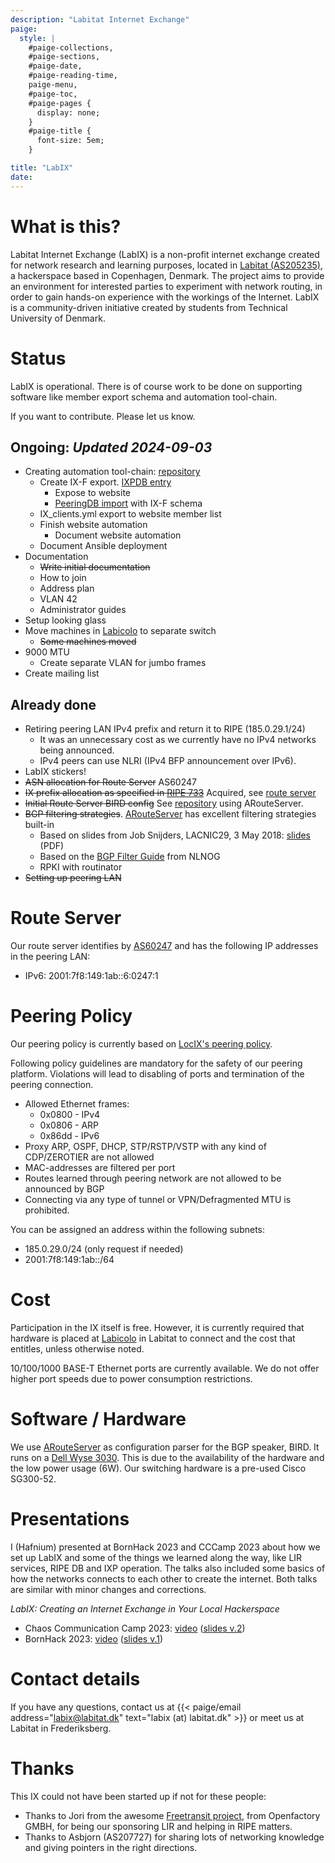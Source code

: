 ```yaml
---
description: "Labitat Internet Exchange"
paige:
  style: |
    #paige-collections,
    #paige-sections,
    #paige-date,
    #paige-reading-time,
    paige-menu,
    #paige-toc,
    #paige-pages {
      display: none;
    }
    #paige-title {
      font-size: 5em;
    }

title: "LabIX"
date:
---
```



# What is this?

Labitat Internet Exchange (LabIX) is a non-profit internet exchange created for network research and learning purposes, located in [Labitat (AS205235)](https://as205235.peeringdb.com/), a hackerspace based in Copenhagen, Denmark. The project aims to provide an environment for interested parties to experiment with network routing, in order to gain hands-on experience with the workings of the Internet. LabIX is a community-driven initiative created by students from Technical University of Denmark.

# Status

LabIX is operational. There is of course work to be done on supporting software like member export schema and automation tool-chain.

If you want to contribute. Please let us know.

## Ongoing: *Updated 2024-09-03*

- Creating automation tool-chain: [repository](https://github.com/labitat/labix)
  - Create IX-F export. [IXPDB entry](https://ixpdb.euro-ix.net/en/ixpdb/ixp/1233/)
    - Expose to website
    - [PeeringDB import](https://www.peeringdb.com/ix/4193) with IX-F schema
  - IX_clients.yml export to website member list
  - Finish website automation
    - Document website automation
  - Document Ansible deployment
- Documentation
  - ~~Write initial documentation~~
  - How to join
  - Address plan
  - VLAN 42
  - Administrator guides
- Setup looking glass
- Move machines in [Labicolo](https://labitat.dk/wiki/Labicolo) to separate switch
  - ~~Some machines moved~~
- 9000 MTU
  - Create separate VLAN for jumbo frames
- Create mailing list

## Already done
- Retiring peering LAN IPv4 prefix and return it to RIPE (185.0.29.1/24)
  - It was an unnecessary cost as we currently have no IPv4 networks being announced.
  - IPv4 peers can use NLRI (IPv4 BFP announcement over IPv6).
- LabIX stickers!
- ~~ASN allocation for Route Server~~ AS60247
- ~~IX prefix allocation as specified in [RIPE 733](https://www.ripe.net/publications/docs/ripe-733#61)~~ Acquired, see [route server](#route-server)
- ~~Initial Route Server BIRD config~~ See [repository](https://github.com/Hafpaf/labix) using ARouteServer.
- ~~BGP filtering strategies~~. [ARouteServer](https://arouteserver.readthedocs.io/) has excellent filtering strategies built-in
	- Based on slides from Job Snijders, LACNIC29, 3 May 2018: [slides](https://www.lacnic.net/innovaportal/file/2621/1/lacnic29_peering_tutorial.pdf) (PDF)
	- Based on the [BGP Filter Guide](https://bgpfilterguide.nlnog.net/) from NLNOG
    - RPKI with routinator
- ~~Setting up peering LAN~~

# Route Server

Our route server identifies by [AS60247](https://as60247.peeringdb.com/) and has the following IP addresses in the peering LAN:
- IPv6: 2001:7f8:149:1ab::6:0247:1

# Peering Policy

Our peering policy is currently based on [LocIX's peering policy](https://locix.online/technical.html).

Following policy guidelines are mandatory for the safety of our peering platform. Violations will lead to disabling of ports and termination of the peering connection.

-   Allowed Ethernet frames:
	- 0x0800 - IPv4
	- 0x0806 - ARP
	- 0x86dd - IPv6
- Proxy ARP, OSPF, DHCP, STP/RSTP/VSTP with any kind of CDP/ZEROTIER are not allowed
-   MAC-addresses are filtered per port
-   Routes learned through peering network are not allowed to be announced by BGP
-   Connecting via any type of tunnel or VPN/Defragmented MTU is prohibited.

You can be assigned an address within the following subnets:

- 185.0.29.0/24 (only request if needed)
- 2001:7f8:149:1ab::/64

# Cost

Participation in the IX itself is free. However, it is currently required that hardware is placed at [Labicolo](https://labitat.dk/wiki/Labicolo) in Labitat to connect and the cost that entitles, unless otherwise noted.

10/100/1000 BASE-T Ethernet ports are currently available. We do not offer higher port speeds due to power consumption restrictions.

# Software / Hardware

We use [ARouteServer](https://arouteserver.readthedocs.io/) as configuration parser for the BGP speaker, BIRD. It runs on a [Dell Wyse 3030](https://www.parkytowers.me.uk/thin/wyse/3030/). This is due to the availability of the hardware and the low power usage (6W). Our switching hardware is a pre-used Cisco SG300-52.

# Presentations

I (Hafnium) presented at BornHack 2023 and CCCamp 2023 about how we set up LabIX and some of the things we learned along the way, like LIR services, RIPE DB and IXP operation. The talks also included some basics of how the networks connects to each other to create the internet. Both talks are similar with minor changes and corrections.

*LabIX: Creating an Internet Exchange in Your Local Hackerspace*
- Chaos Communication Camp 2023: [video](https://media.ccc.de/v/camp2023-57179-labix) ([slides v.2](https://presentation.hafnium.me/labix_presentation_v2.pdf))
- BornHack 2023: [video](https://media.ccc.de/v/bornhack2023-56119-labix-creating-an-int) ([slides v.1](https://presentation.hafnium.me/labix_presentation_v1.pdf))

# Contact details

If you have any questions, contact us at {{< paige/email
    address="labix@labitat.dk"
    text="labix (at) labitat.dk" >}}
or meet us at Labitat in Frederiksberg.

# Thanks

This IX could not have been started up if not for these people:
- Thanks to Jori from the awesome [Freetransit project](https://www.freetransit.ch/), from Openfactory GMBH, for being our sponsoring LIR and helping in RIPE matters.
- Thanks to Asbjorn (AS207727) for sharing lots of networking knowledge and giving pointers in the right directions.
